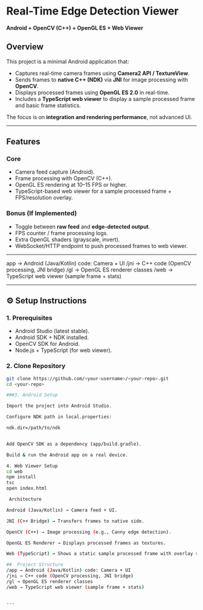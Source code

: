 #  Real-Time Edge Detection Viewer  
**Android + OpenCV (C++) + OpenGL ES + Web Viewer**  

##  Overview  
This project is a minimal Android application that:  
- Captures real-time camera frames using **Camera2 API / TextureView**.  
- Sends frames to **native C++ (NDK)** via **JNI** for image processing with **OpenCV**.  
- Displays processed frames using **OpenGL ES 2.0** in real-time.  
- Includes a **TypeScript web viewer** to display a sample processed frame and basic frame statistics.  

The focus is on **integration and rendering performance**, not advanced UI.  

---

##  Features  

###  Core  
-  Camera feed capture (Android).  
-  Frame processing with OpenCV (C++).  
-  OpenGL ES rendering at 10–15 FPS or higher.  
-  TypeScript-based web viewer for a sample processed frame + FPS/resolution overlay.  

###  Bonus (If Implemented)  
- Toggle between **raw feed** and **edge-detected output**.  
- FPS counter / frame processing logs.  
- Extra OpenGL shaders (grayscale, invert).  
- WebSocket/HTTP endpoint to push processed frames to web viewer.  

---
app → Android (Java/Kotlin) code: Camera + UI
/jni → C++ code (OpenCV processing, JNI bridge)
/gl → OpenGL ES renderer classes
/web → TypeScript web viewer (sample frame + stats)


---

## ⚙️ Setup Instructions  

### 1. Prerequisites  
- Android Studio (latest stable).  
- Android SDK + NDK installed.  
- OpenCV SDK for Android.  
- Node.js + TypeScript (for web viewer).  

### 2. Clone Repository  
```bash
git clone https://github.com/<your-username>/<your-repo>.git
cd <your-repo>

###3. Android Setup

Import the project into Android Studio.

Configure NDK path in local.properties:

ndk.dir=/path/to/ndk


Add OpenCV SDK as a dependency (app/build.gradle).

Build & run the Android app on a real device.

4. Web Viewer Setup
cd web
npm install
tsc
open index.html

 Architecture

Android (Java/Kotlin) → Camera feed + UI.

JNI (C++ Bridge) → Transfers frames to native side.

OpenCV (C++) → Image processing (e.g., Canny edge detection).

OpenGL ES Renderer → Displays processed frames as textures.

Web (TypeScript) → Shows a static sample processed frame with overlay stats.

##  Project Structure  
/app → Android (Java/Kotlin) code: Camera + UI
/jni → C++ code (OpenCV processing, JNI bridge)
/gl → OpenGL ES renderer classes
/web → TypeScript web viewer (sample frame + stats)


---

